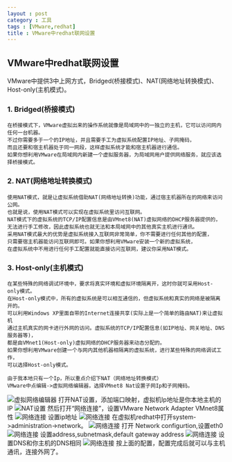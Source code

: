 ```yaml
---
layout : post
category : 工具
tags : [VMware,redhat]
title : VMware中redhat联网设置
---
```


## VMware中redhat联网设置 ##
VMware中提供3中上网方式，Bridged(桥接模式)、NAT(网络地址转换模式)、Host-only(主机模式)。

### 1. Bridged(桥接模式) ###
	在桥接模式下，VMware虚拟出来的操作系统就像是局域网中的一独立的主机，它可以访问网内任何一台机器。
	不过你需要多于一个的IP地址，并且需要手工为虚拟系统配置IP地址、子网掩码，
	而且还要和宿主机器处于同一网段，这样虚拟系统才能和宿主机器进行通信。
	如果你想利用VMware在局域网内新建一个虚拟服务器，为局域网用户提供网络服务，就应该选择桥接模式。
### 2. NAT(网络地址转换模式) ###
	使用NAT模式，就是让虚拟系统借助NAT(网络地址转换)功能，通过宿主机器所在的网络来访问公网。
	也就是说，使用NAT模式可以实现在虚拟系统里访问互联网。
	NAT模式下的虚拟系统的TCP/IP配置信息是由VMnet8(NAT)虚拟网络的DHCP服务器提供的，
	无法进行手工修改，因此虚拟系统也就无法和本局域网中的其他真实主机进行通讯。
	采用NAT模式最大的优势是虚拟系统接入互联网非常简单，你不需要进行任何其他的配置，
	只需要宿主机器能访问互联网即可。如果你想利用VMware安装一个新的虚拟系统，
	在虚拟系统中不用进行任何手工配置就能直接访问互联网，建议你采用NAT模式。
### 3. Host-only(主机模式) ###
	在某些特殊的网络调试环境中，要求将真实环境和虚拟环境隔离开，这时你就可采用Host-only模式。
	在Host-only模式中，所有的虚拟系统是可以相互通信的，但虚拟系统和真实的网络是被隔离开的。
	可以利用Windows XP里面自带的Internet连接共享(实际上是一个简单的路由NAT)来让虚拟机
	通过主机真实的网卡进行外网的访问。虚拟系统的TCP/IP配置信息(如IP地址、网关地址、DNS服务器等)，
	都是由VMnet1(Host-only)虚拟网络的DHCP服务器来动态分配的。  
	如果你想利用VMware创建一个与网内其他机器相隔离的虚拟系统，进行某些特殊的网络调试工作，
	可以选择Host-only模式。

    由于我本地只有一个Ip，所以重点介绍下NAT（网络地址转换模式）
    VMware中点编辑->虚拟网络编辑器，选择VMnet8 Nat设置子网Ip和子网掩码。
![虚拟网络编辑器](https://github.com/weihao1985/weihao1985.github.com/raw/master/_posts/VMware_redhat_network/11.JPG)
    打开NAT设置，添加端口映射，虚拟机Ip地址是你本地主机的IP	
![NAT设置](https://github.com/weihao1985/weihao1985.github.com/raw/master/_posts/VMware_redhat_network/2.JPG)
    然后打开“网络连接”，设置VMware Network Adapter VMnet8属性
![网络连接](https://github.com/weihao1985/weihao1985.github.com/raw/master/_posts/VMware_redhat_network/33.JPG)
    设置ip地址
![网络连接](https://github.com/weihao1985/weihao1985.github.com/raw/master/_posts/VMware_redhat_network/44.JPG)
    在虚拟机redhat中打开system->administration->network。
![网络连接](https://github.com/weihao1985/weihao1985.github.com/raw/master/_posts/VMware_redhat_network/55.JPG)
    打开 Network configurtion,设置eth0
![网络连接](https://github.com/weihao1985/weihao1985.github.com/raw/master/_posts/VMware_redhat_network/66.JPG)
	设置address,subnetmask,default gateway address
![网络连接](https://github.com/weihao1985/weihao1985.github.com/raw/master/_posts/VMware_redhat_network/77.JPG)
    设置DNS和你主机的DNS相同
![网络连接](https://github.com/weihao1985/weihao1985.github.com/raw/master/_posts/VMware_redhat_network/8.JPG)
	按上面的配置，配置完成后就可以与主机通讯，连接外网了。